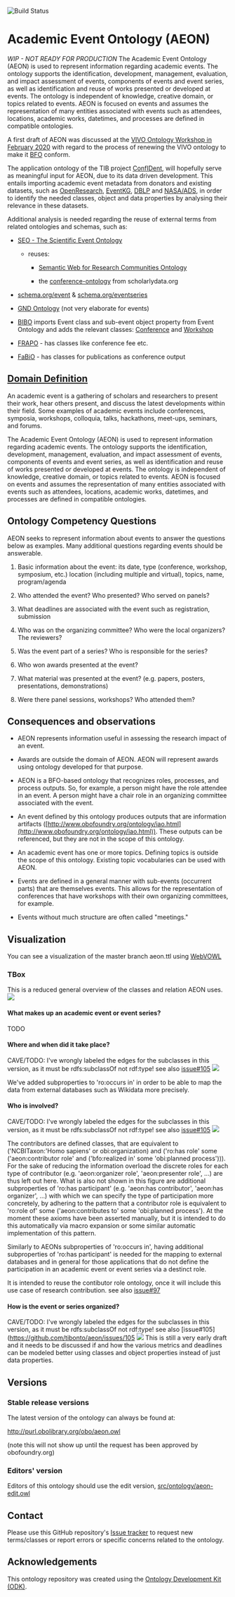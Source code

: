 ![Build Status](https://github.com/StroemPhi/aeon/workflows/CI/badge.svg)
# Academic Event Ontology (AEON)

_WIP - NOT READY FOR PRODUCTION_ 
The Academic Event Ontology (AEON) is used to represent information regarding academic events. The ontology supports the identification, development, management, evaluation, and impact assessment of events, components of events and event series, as well as identification and reuse of works presented or developed at events. The ontology is independent of knowledge, creative domain, or topics related to events. AEON is focused on events and assumes the representation of many entities associated with events such as attendees, locations, academic works, datetimes, and processes are defined in compatible ontologies.

A first draft of AEON was discussed at the [VIVO Ontology Workshop in February 2020](https://docs.google.com/document/d/1C9vs3_pCqhS_ujcqmUeu9TSXtgxFIvsBv-fW3sXl7yk) with regard to the process of renewing the VIVO ontology to make it [BFO](https://basic-formal-ontology.org/) conform.

The application ontology of the TIB project [ConfIDent](https://projects.tib.eu/en/confident/), will hopefully serve as meaningful input for AEON, due to its data driven development. This entails importing academic event metadata from donators and existing datasets, such as [OpenResearch](https://www.openresearch.org), [EventKG](https://github.com/saidfathalla/EVENTSKG-Dataset), [DBLP](http://dblp2.uni-trier.de/) and [NASA/ADS](https://ui.adsabs.harvard.edu/), in order to identify the needed classes, object and data properties by analysing their relevance in these datasets.

Additional analysis is needed regarding the reuse of external terms from related ontologies and schemas, such as:

- [SEO - The Scientific Event Ontology](https://saidfathalla.github.io/SEOontology)

    - reuses:
    
        - [Semantic Web for Research Communities Ontology](https://lov.linkeddata.es/dataset/lov/vocabs/swrc)

        - the [conference-ontology](http://www.scholarlydata.org/ontology/conference-ontology.owl) from scholarlydata.org

-   [schema.org/event](http://www.schema.org/event) & [schema.org/eventseries](http://www.schema.org/eventseries)

-   [GND Ontology](https://d-nb.info/standards/elementset/gnd) (not very elaborate for events)

-   [BIBO]([http://bibliontology.com/](https://service.tib.eu/webvowl/#iri=https://raw.githubusercontent.com/structureddynamics/Bibliographic-Ontology-BIBO/master/bibo.owl)) imports Event class and sub-event object property from Event Ontology and adds the relevant classes: [Conference](http://purl.org/ontology/bibo/Conference) and [Workshop](http://purl.org/ontology/bibo/Workshop)

-   [FRAPO](https://sparontologies.github.io/frapo/current/frapo.html#d4e2645) - has classes like conference fee etc.

-   [FaBiO](https://sparontologies.github.io/fabio/current/fabio.html) - has classes for publications as conference output

## [Domain Definition](https://docs.google.com/document/d/1e7MWIO7IZHtj1Ww-pXswcQVDO7rIs8aQwwgnKk2KQ-o)

An academic event is a gathering of scholars and researchers to present their work, hear others present, and discuss the latest developments within their field. Some examples of academic events include conferences, symposia, workshops, colloquia, talks, hackathons, meet-ups, seminars, and forums.

The Academic Event Ontology (AEON) is used to represent information regarding academic events. The ontology supports the identification, development, management, evaluation, and impact assessment of events, components of events and event series, as well as identification and reuse of works presented or developed at events. The ontology is independent of knowledge, creative domain, or topics related to events. AEON is focused on events and assumes the representation of many entities associated with events such as attendees, locations, academic works, datetimes, and processes are defined in compatible ontologies.

## Ontology Competency Questions

AEON seeks to represent information about events to answer the questions below as examples. Many additional questions regarding events should be answerable.

1.  Basic information about the event: its date, type (conference, workshop, symposium, etc.) location (including multiple and virtual), topics, name, program/agenda

2.  Who attended the event? Who presented? Who served on panels?

3.  What deadlines are associated with the event such as registration, submission

4.  Who was on the organizing committee? Who were the local organizers? The reviewers?

5.  Was the event part of a series? Who is responsible for the series?

6.  Who won awards presented at the event?

7.  What material was presented at the event? (e.g. papers, posters, presentations, demonstrations)

8.  Were there panel sessions, workshops? Who attended them?

## Consequences and observations

-   AEON represents information useful in assessing the research impact of an event.

-   Awards are outside the domain of AEON. AEON will represent awards using ontology developed for that purpose.

-   AEON is a BFO-based ontology that recognizes roles, processes, and process outputs. So, for example, a person might have the role attendee in an event. A person might have a chair role in an organizing committee associated with the event.

-   An event defined by this ontology produces outputs that are information artifacts ([http://www.obofoundry.org/ontology/iao.html](http://www.obofoundry.org/ontology/iao.html)). These outputs can be referenced, but they are not in the scope of this ontology.

-   An academic event has one or more topics. Defining topics is outside the scope of this ontology. Existing topic vocabularies can be used with AEON.

-   Events are defined in a general manner with sub-events (occurrent parts) that are themselves events. This allows for the representation of conferences that have workshops with their own organizing committees, for example.

-   Events without much structure are often called "meetings."


## Visualization
You can see a visualization of the master branch aeon.ttl using [WebVOWL](http://www.visualdataweb.de/webvowl/#iri=https://raw.githubusercontent.com/tibonto/aeon/master/aeon.ttl)

### TBox
This is a reduced general overview of the classes and relation AEON uses.
![](docs/AEON_overwiew.PNG)

#### What makes up an academic event or event series?
TODO

#### Where and when did it take place?
CAVE/TODO: I've wrongly labeled the edges for the subclasses in this version, as it must be rdfs:subclassOf not rdf:type! 
    see also [issue#105](https://github.com/tibonto/aeon/issues/105)
![](docs/AEON_where_and_when.PNG)

We've added subproperties to 'ro:occurs in' in order to be able to map the data from external databases such as Wikidata more precisely. 


#### Who is involved?
CAVE/TODO: I've wrongly labeled the edges for the subclasses in this version, as it must be rdfs:subclassOf not rdf:type! 
    see also [issue#105](https://github.com/tibonto/aeon/issues/105)
![](docs/AEON_who.PNG)

The contributors are defined classes, that are equivalent to ('NCBITaxon:'Homo sapiens' or obi:organization) and ('ro:has role' some ('aeon:contributor role' and ('bfo:realized in' some 'obi:planned process'))). For the sake of reducing the information overload the discrete roles for each type of contributor (e.g. 'aeon:organizer role', 'aeon:presenter role', ...) are thus left out here. What is also not shown in this figure are additional subproperties of 'ro:has participant' (e.g. 'aeon:has contributor', 'aeon:has organizer', ...) with which we can specify the type of participation more concretely, by adhering to the pattern that a contributor role is equivalent to 'ro:role of' some ('aeon:contributes to' some 'obi:planned process'). At the moment these axioms have been asserted manually, but it is intended to do this automatically via macro expansion or some similar automatic implementation of this pattern. 

Similarly to AEONs subproperties of 'ro:occurs in', having additional subproperties of 'ro:has participant' is needed for the mapping to external databases and in general for those applications that do not define the participation in an academic event or event series via a destinct role.

It is intended to reuse the contibutor role ontology, once it will include this use case of research contribution.
    see also [issue#97](https://github.com/tibonto/aeon/issues/97)

#### How is the event or series organized?
CAVE/TODO: I've wrongly labeled the edges for the subclasses in this version, as it must be rdfs:subclassOf not rdf:type! 
    see also [issue#105](https://github.com/tibonto/aeon/issues/105
![](docs/AEON_how.PNG)
This is still a very early draft and it needs to be discussed if and how the various metrics and deadlines can be modeled better using classes and object properties instead of just data properties.

## Versions

### Stable release versions

The latest version of the ontology can always be found at:

http://purl.obolibrary.org/obo/aeon.owl

(note this will not show up until the request has been approved by obofoundry.org)

### Editors' version

Editors of this ontology should use the edit version, [src/ontology/aeon-edit.owl](src/ontology/aeon-edit.owl)


## Contact

Please use this GitHub repository's [Issue tracker](https://github.com/tibonto/aeon/issues) to request new terms/classes or report errors or specific concerns related to the ontology.

## Acknowledgements

This ontology repository was created using the [Ontology Development Kit (ODK)](https://github.com/INCATools/ontology-development-kit).